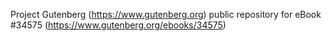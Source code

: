 Project Gutenberg (https://www.gutenberg.org) public repository for eBook #34575 (https://www.gutenberg.org/ebooks/34575)
